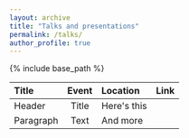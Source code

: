 ```yaml
---
layout: archive
title: "Talks and presentations"
permalink: /talks/
author_profile: true
---
```


{% include base_path %}

| Title       | Event       | Location      |    Link |
| :---        |    :----:   |          :--- |   :----:|
| Header      | Title       | Here's this   |
| Paragraph   | Text        | And more      |
